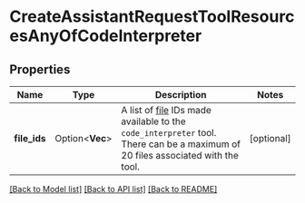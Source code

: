 # CreateAssistantRequestToolResourcesAnyOfCodeInterpreter

## Properties

Name | Type | Description | Notes
------------ | ------------- | ------------- | -------------
**file_ids** | Option<**Vec<String>**> | A list of [file](https://platform.openai.com/docs/api-reference/files) IDs made available to the `code_interpreter` tool. There can be a maximum of 20 files associated with the tool.  | [optional]

[[Back to Model list]](../README.md#documentation-for-models) [[Back to API list]](../README.md#documentation-for-api-endpoints) [[Back to README]](../README.md)


